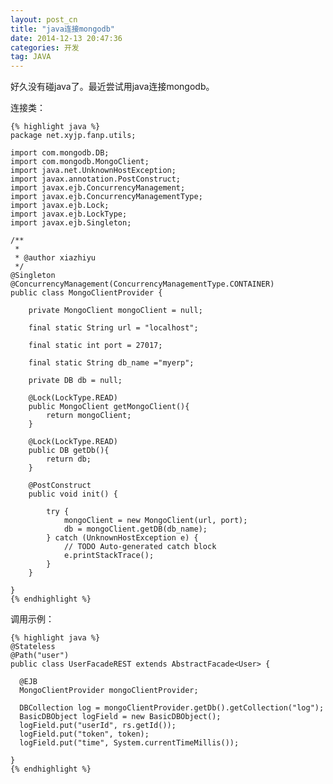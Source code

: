 ```yaml
---
layout: post_cn
title: "java连接mongodb"
date: 2014-12-13 20:47:36
categories: 开发
tag: JAVA
---
```


好久没有碰java了。最近尝试用java连接mongodb。

连接类：

    {% highlight java %}
    package net.xyjp.fanp.utils;

    import com.mongodb.DB;
    import com.mongodb.MongoClient;
    import java.net.UnknownHostException;
    import javax.annotation.PostConstruct;
    import javax.ejb.ConcurrencyManagement;
    import javax.ejb.ConcurrencyManagementType;
    import javax.ejb.Lock;
    import javax.ejb.LockType;
    import javax.ejb.Singleton;

    /**
     *
     * @author xiazhiyu
     */
    @Singleton
    @ConcurrencyManagement(ConcurrencyManagementType.CONTAINER)
    public class MongoClientProvider {
       
        private MongoClient mongoClient = null;
        
        final static String url = "localhost";
        
        final static int port = 27017;
        
        final static String db_name ="myerp";
        
        private DB db = null;
        
        @Lock(LockType.READ)
        public MongoClient getMongoClient(){    
            return mongoClient;
        }
        
        @Lock(LockType.READ)
        public DB getDb(){    
            return db;
        }
        
        @PostConstruct
        public void init() {

            try {
                mongoClient = new MongoClient(url, port);
                db = mongoClient.getDB(db_name);
            } catch (UnknownHostException e) {
                // TODO Auto-generated catch block
                e.printStackTrace();
            }        
        }   
        
    }
    {% endhighlight %}

调用示例：


    {% highlight java %}
    @Stateless
    @Path("user")
    public class UserFacadeREST extends AbstractFacade<User> {
      
      @EJB
      MongoClientProvider mongoClientProvider;

      DBCollection log = mongoClientProvider.getDb().getCollection("log");
      BasicDBObject logField = new BasicDBObject();
      logField.put("userId", rs.getId());
      logField.put("token", token);
      logField.put("time", System.currentTimeMillis());

    }
    {% endhighlight %}


